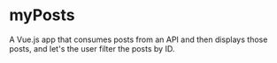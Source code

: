 # myPosts
A Vue.js app that consumes posts from an API and then displays those posts, and let's the user filter the posts by ID.

